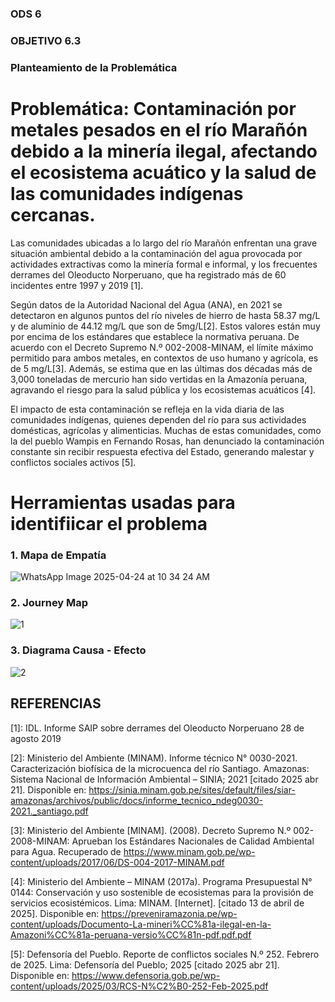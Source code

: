 ### ODS 6
### OBJETIVO 6.3

### Planteamiento de la Problemática

# Problemática: Contaminación por metales pesados en el río Marañón debido a la minería ilegal, afectando el ecosistema acuático y la salud de las comunidades indígenas cercanas.

Las comunidades ubicadas a lo largo del río Marañón enfrentan una grave situación ambiental debido a la contaminación del agua provocada por actividades extractivas como la minería formal e informal, y los frecuentes derrames del Oleoducto Norperuano, que ha registrado más de 60 incidentes entre 1997 y 2019 [1]. 

Según datos de la Autoridad Nacional del Agua (ANA), en 2021 se detectaron en algunos puntos del río niveles de hierro de hasta 58.37 mg/L y de aluminio de 44.12 mg/L que son de 5mg/L[2]. Estos valores están muy por encima de los estándares que establece la normativa peruana. De acuerdo con el Decreto Supremo N.º 002-2008-MINAM, el límite máximo permitido para ambos metales, en contextos de uso humano y agrícola, es de 5 mg/L[3]. Además, se estima que en las últimas dos décadas más de 3,000 toneladas de mercurio han sido vertidas en la Amazonía peruana, agravando el riesgo para la salud pública y los ecosistemas acuáticos [4].

El impacto de esta contaminación se refleja en la vida diaria de las comunidades indígenas, quienes dependen del río para sus actividades domésticas, agrícolas y alimenticias. Muchas de estas comunidades, como la del pueblo Wampis en Fernando Rosas, han denunciado la contaminación constante sin recibir respuesta efectiva del Estado, generando malestar y conflictos sociales activos [5].

# Herramientas usadas para identifiicar el problema

### 1. Mapa de Empatía 
![WhatsApp Image 2025-04-24 at 10 34 24 AM](https://github.com/user-attachments/assets/c7e3dd6d-b5d5-4763-a29d-ecb720cb3ddf)

### 2. Journey Map 
![1](https://github.com/user-attachments/assets/88c0ba94-b1d4-458a-988d-537ebda97820)

### 3. Diagrama Causa - Efecto 

![2](https://github.com/user-attachments/assets/29b7b2cf-8058-4812-b4d7-0f0ad7e2d17b)

## REFERENCIAS

[1]: IDL. Informe SAIP sobre derrames del Oleoducto Norperuano 28 de agosto 2019

[2]: Ministerio del Ambiente (MINAM). Informe técnico N° 0030-2021. Caracterización biofísica de la microcuenca del río Santiago. Amazonas: Sistema Nacional de Información Ambiental – SINIA; 2021 [citado 2025 abr 21]. Disponible en: https://sinia.minam.gob.pe/sites/default/files/siar-amazonas/archivos/public/docs/informe_tecnico_ndeg0030-2021._santiago.pdf


[3]: Ministerio del Ambiente [MINAM]. (2008). Decreto Supremo N.º 002-2008-MINAM: Aprueban los Estándares Nacionales de Calidad Ambiental para Agua. Recuperado de
https://www.minam.gob.pe/wp-content/uploads/2017/06/DS-004-2017-MINAM.pdf

[4]: Ministerio del Ambiente – MINAM (2017a). Programa Presupuestal N° 0144: Conservación y uso sostenible de ecosistemas para la provisión de servicios ecosistémicos. Lima: MINAM. [Internet]. [citado 13 de abril de 2025]. Disponible en: https://preveniramazonia.pe/wp-content/uploads/Documento-La-mineri%CC%81a-ilegal-en-la-Amazoni%CC%81a-peruana-versio%CC%81n-pdf.pdf.pdf

[5]: Defensoría del Pueblo. Reporte de conflictos sociales N.º 252. Febrero de 2025. Lima: Defensoría del Pueblo; 2025 [citado 2025 abr 21]. Disponible en: https://www.defensoria.gob.pe/wp-content/uploads/2025/03/RCS-N%C2%B0-252-Feb-2025.pdf






